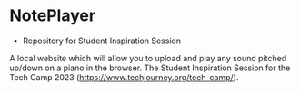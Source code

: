 # NotePlayer
- Repository for Student Inspiration Session

A local website which will allow you to upload and play any sound pitched up/down on a piano in the browser. The Student Inspiration Session for the Tech Camp 2023 (https://www.techjourney.org/tech-camp/).
